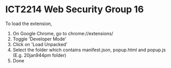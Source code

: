 <h1>ICT2214 Web Security Group 16</h1>

To load the extension,

1. On Google Chrome, go to chrome://extensions/
2. Toggle 'Developer Mode'
3. Click on 'Load Unpacked'
4. Select the folder which contains manifest.json, popup.html and popup.js (E.g. 20jan944pm folder)
5. Done
